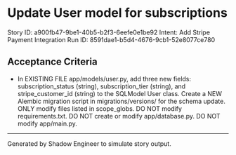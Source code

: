 # Update User model for subscriptions

Story ID: a900fb47-9be1-40b5-b2f3-6eefe0e1be92
Intent: Add Stripe Payment Integration
Run ID: 8591dae1-b5d4-4676-9cb1-52e8077ce780

## Acceptance Criteria
- In EXISTING FILE app/models/user.py, add three new fields: subscription_status (string), subscription_tier (string), and stripe_customer_id (string) to the SQLModel User class. Create a NEW Alembic migration script in migrations/versions/ for the schema update. ONLY modify files listed in scope_globs. DO NOT modify requirements.txt. DO NOT create or modify app/database.py. DO NOT modify app/main.py.

---
Generated by Shadow Engineer to simulate story output.
